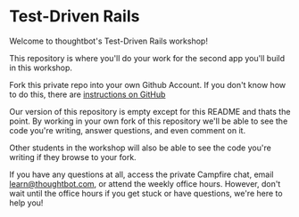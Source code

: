 Test-Driven Rails
================

Welcome to thoughtbot's Test-Driven Rails workshop!

This repository is where you'll do your work for the second app you'll build in this workshop.

Fork this private repo into your own Github Account. 
If you don't know how to do this, there are [instructions on GitHub](https://help.github.com/articles/fork-a-repo)

Our version of this repository is empty except for this README and thats the point. By working in your own fork of this
repository we'll be able to see the code you're writing, answer questions, and even comment on it.

Other students in the workshop will also be able to see the code you're writing if they browse to your fork.

If you have any questions at all, access the private Campfire chat, email learn@thoughtbot.com, or attend the weekly 
office hours. However, don't wait until the office hours if you get stuck or have questions, we're here to help you!
